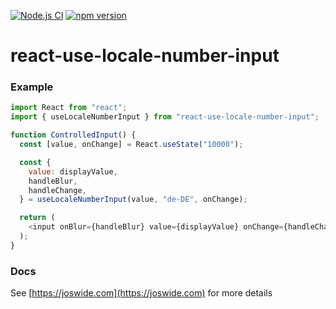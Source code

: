 [![Node.js CI](https://github.com/joswide/react-use-locale-number-input/actions/workflows/node.js.yml/badge.svg)](https://github.com/joswide/react-use-locale-number-input/actions/workflows/node.js.yml)
[![npm version](https://badge.fury.io/js/react-use-locale-number-input.svg)](https://www.npmjs.com/package/react-use-locale-number-input)

# react-use-locale-number-input

### Example

```js
import React from "react";
import { useLocaleNumberInput } from "react-use-locale-number-input";

function ControlledInput() {
  const [value, onChange] = React.useState("10000");

  const {
    value: displayValue,
    handleBlur,
    handleChange,
  } = useLocaleNumberInput(value, "de-DE", onChange);

  return (
    <input onBlur={handleBlur} value={displayValue} onChange={handleChange} />
  );
}
```

### Docs

See [https://joswide.com](https://joswide.com) for more details
